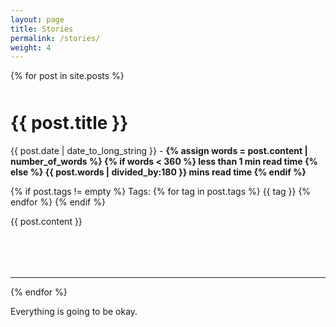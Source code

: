 ```yaml
---
layout: page
title: Stories
permalink: /stories/
weight: 4
---
```


<style>
.article hr {
    background: #e2e2e2 !important;
}
</style>

{% for post in site.posts %}

<div style="margin-bottom:50px; margin-top:50px">
<h1><b>{{ post.title }}</b></h1>

<p class="article-metadata text-muted">
{{ post.date | date_to_long_string }} -  
<b>
{% assign words = post.content | number_of_words %}
{% if words < 360 %}
less than 1 min read time
{% else %}
{{ post.words | divided_by:180 }} mins read time
{% endif %}
</b>

<br>

{% if post.tags != empty %}
Tags: 
{% for tag in post.tags %}
<span class="badge badge-pill text-primary border border-primary">{{ tag }}</span>
{% endfor %}
{% endif %}
</p>

{{ post.content }}
</div>

<br>

<hr>

{% endfor %}

<footer>
  Everything is going to be okay.</br>
</footer>
